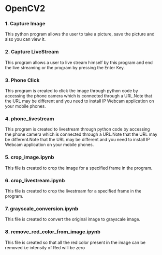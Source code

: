 # OpenCV2

### __1.__ Capture Image 
This python program allows the user to take a picture, save the picture and also you can view it.  

### __2.__ Capture LiveStream
This program allows a user to live stream himself by this program and end the live streaming or the program by pressing the Enter Key.   

### __3.__ Phone Click
This program is created to click the image through python code by accessing the phone camera which is connected through a URL.Note that the URL may be different and you need to install IP Webcam application on your mobile phones.

### __4.__ phone_livestream
This program is created to livestream through python code by accessing the phone camera which is connected through a URL.Note that the URL may be different.Note that the URL may be different and you need to install IP Webcam application on your mobile phones.
  
### __5.__ crop_image.ipynb
This file is created to crop the image for a specified frame in the program.  
  
### __6.__ crop_livestream.ipynb  
This file is created to crop the livestream for a specified frame in the program.  

### __7.__ grayscale_conversion.ipynb  
This file is created to convert the original image to grayscale image.  

### __8.__ remove_red_color_from_image.ipynb  
This file is created so that all the red color present in the image can be removed i.e intensity of Red will be zero

